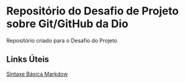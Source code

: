 # Repositório do Desafio de Projeto  sobre Git/GitHub da Dio
Repositório criado para o Desafio do Projeto

## Links Úteis
[Sintaxe Básica Markdow](https://www.markdownguide.org/basic-syntax/)
